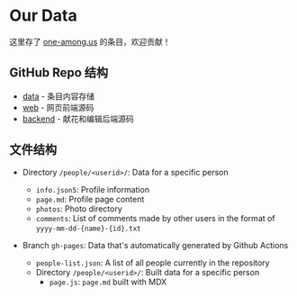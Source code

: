 # Our Data 

这里存了 [one-among.us](https://one-among.us/) 的条目，欢迎贡献！

## GitHub Repo 结构

* [data](https://github.com/one-among-us/data) - 条目内容存储
* [web](https://github.com/one-among-us/web) - 网页前端源码
* [backend](https://github.com/one-among-us/backend) - 献花和编辑后端源码

## 文件结构

* Directory `/people/<userid>/`: Data for a specific person
  * `info.json5`: Profile information
  * `page.md`: Profile page content
  * `photos`: Photo directory
  * `comments`: List of comments made by other users in the format of `yyyy-mm-dd-{name}-{id}.txt`

* Branch `gh-pages`: Data that's automatically generated by Github Actions
  * `people-list.json`: A list of all people currently in the repository
  * Directory `/people/<userid>/`: Built data for a specific person
    * `page.js`: `page.md` built with MDX
